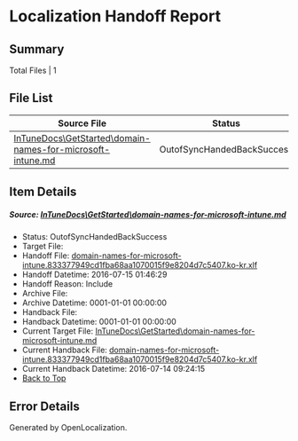 # <a name='report-top'></a> Localization Handoff Report

## Summary
 Total Files | 1

## File List
 Source File | Status | Details 
 ----------- | ------ | ------- 
 [InTuneDocs\GetStarted\domain-names-for-microsoft-intune.md](https://github.com/Microsoft/IntuneDocs-pr/blob/027cd378596923c4db60a8e6fffee6d378db70f4/InTuneDocs/GetStarted/domain-names-for-microsoft-intune.md) | OutofSyncHandedBackSuccess | [Details](#b903514c747b0803a875f4910b85f823e60af8a5496)

## Item Details
##### <a name='b903514c747b0803a875f4910b85f823e60af8a5496'></a> Source: [InTuneDocs\GetStarted\domain-names-for-microsoft-intune.md](https://github.com/Microsoft/IntuneDocs-pr/blob/027cd378596923c4db60a8e6fffee6d378db70f4/InTuneDocs/GetStarted/domain-names-for-microsoft-intune.md)
* Status: OutofSyncHandedBackSuccess
* Target File: 
* Handoff File: [domain-names-for-microsoft-intune.833377949cd1fba68aa1070015f9e8204d7c5407.ko-kr.xlf](https://github.com/Microsoft/EM.handoff/blob/97f58f30cd4b68a010bcf69f5c07fb62881d827e/ol-handoff/Microsoft/IntuneDocs-pr.ko-kr/master/domain-names-for-microsoft-intune.833377949cd1fba68aa1070015f9e8204d7c5407.ko-kr.xlf)
* Handoff Datetime: 2016-07-15 01:46:29
* Handoff Reason: Include
* Archive File: 
* Archive Datetime: 0001-01-01 00:00:00
* Handback File: 
* Handback Datetime: 0001-01-01 00:00:00
* Current Target File: [InTuneDocs\GetStarted\domain-names-for-microsoft-intune.md](https://github.com/Microsoft/IntuneDocs-pr.ko-kr/blob/d981f55992263a47e578644308e96d110bc11032/InTuneDocs/GetStarted/domain-names-for-microsoft-intune.md)
* Current Handback File: [domain-names-for-microsoft-intune.833377949cd1fba68aa1070015f9e8204d7c5407.ko-kr.xlf](https://github.com/Microsoft/EM.handback/blob/838c3612d3afc0f1db0c37144f0744d1ae39fa93/ol-handback/Microsoft/IntuneDocs-pr.ko-kr/master/domain-names-for-microsoft-intune.833377949cd1fba68aa1070015f9e8204d7c5407.ko-kr.xlf)
* Current Handback Datetime: 2016-07-14 09:24:15
* [Back to Top](#report-top)


## Error Details

Generated by OpenLocalization.
